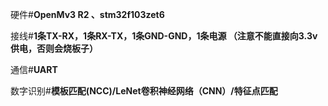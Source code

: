 硬件#**OpenMv3 R2 、stm32f103zet6**


接线#**1条TX-RX，1条RX-TX，1条GND-GND，1条电源
（注意不能直接向3.3v供电，否则会烧板子）**

通信#**UART**

数字识别#**模板匹配(NCC)/LeNet卷积神经网络（CNN）/特征点匹配**




